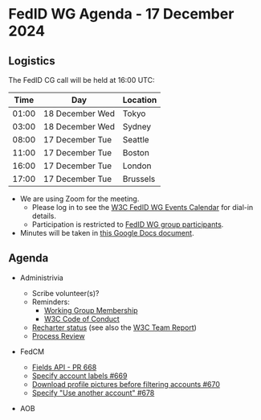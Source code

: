 # FedID WG Agenda - 17 December 2024

## Logistics

The FedID CG call will be held at 16:00 UTC:

| Time         | Day    | Location      |
| ------------ | ------ | ------------- |
| 01:00 | 18 December Wed | Tokyo         |
| 03:00 | 18 December Wed | Sydney        |
| 08:00 | 17 December Tue | Seattle       |
| 11:00 | 17 December Tue | Boston        |
| 16:00 | 17 December Tue | London        |
| 17:00 | 17 December Tue | Brussels      |


* We are using Zoom for the meeting.
    * Please log in to see the [W3C FedID WG Events Calendar](https://www.w3.org/groups/wg/fedid/calendar/) for dial-in details. 
    * Participation is restricted to [FedID WG group participants](https://www.w3.org/groups/wg/fedid/participants/).
* Minutes will be taken in [this Google Docs document](https://docs.google.com/document/d/1sXG7AdDO61nMSyO9Z3eic5aCTyRfJmwmKGl4yrNrL0k/edit).


## Agenda

* Administrivia
  * Scribe volunteer(s)?
  * Reminders: 
     * [Working Group Membership](https://www.w3.org/groups/wg/fedid/)
     * [W3C Code of Conduct](https://www.w3.org/policies/code-of-conduct/)
  * [Recharter status](https://www.w3.org/2024/07/wg-fedid-charter.html) (see also the [W3C Team Report](https://www.w3.org/2024/10/team-report-fedid-wg-fo.html))
  * [Process Review](https://github.com/w3c-fedid/Administration/pull/12)

* FedCM 
   * [Fields API - PR 668](https://github.com/w3c-fedid/FedCM/pull/668)
   * [Specify account labels #669](https://github.com/w3c-fedid/FedCM/pull/669)
   * [Download profile pictures before filtering accounts #670](https://github.com/w3c-fedid/FedCM/pull/670)
   * [Specify "Use another account" #678](https://github.com/w3c-fedid/FedCM/pull/678)

* AOB
 
